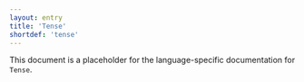 ```yaml
---
layout: entry
title: 'Tense'
shortdef: 'tense'
---
```


This document is a placeholder for the language-specific documentation
for `Tense`.
